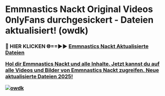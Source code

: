 # Emmnastics Nackt Original Videos 0nlyFans durchgesickert - Dateien aktualisiert! (owdk)

<h3>🔴 HIER KLICKEN 🌐==►► <a href="https://tinyurl.com/h6vf6nb8" rel="nofollow">Emmnastics Nackt Aktualisierte Dateien

Hol dir Emmnastics Nackt und alle Inhalte. Jetzt kannst du auf alle Videos und Bilder von Emmnastics Nackt zugreifen. Neue aktualisierte Dateien 2025!

[![owdk](https://i.imgur.com/sD4kR3V.gif)](https://tinyurl.com/h6vf6nb8)
